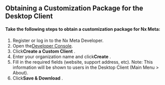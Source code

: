 ## Obtaining a Customization Package for the Desktop Client

#### Take the following steps to obtain a customization package for Nx Meta:

1. Register or log in to the Nx Meta Developer.
2. Open the[Developer Console](https://meta.nxvms.com/developers/custom-clients).
3. Click**Create a Custom Client** .
4. Enter your organization name and click**Create** .
5. Fill in the required fields (website, support address, etc).
   Note: This information will be shown to users in the Desktop Client (Main Menu > About).
6. Click**Save & Download** .
